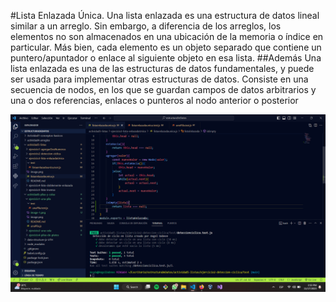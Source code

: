 #Lista Enlazada Única. 
Una lista enlazada es una estructura de datos lineal similar a un arreglo. Sin embargo, a diferencia de los arreglos, los elementos no son almacenados en una ubicación de la memoria o índice en particular. Más bien, cada elemento es un objeto separado que contiene un puntero/apuntador o enlace al siguiente objeto en esa lista.
##Además
Una lista enlazada es una de las estructuras de datos fundamentales, y puede ser usada para implementar otras estructuras de datos. Consiste en una secuencia de nodos, en los que se guardan campos de datos arbitrarios y una o dos referencias, enlaces o punteros al nodo anterior o posterior



![Alt text](image-1.png)